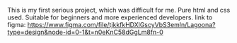 This is my first serious project, which was difficult for me. Pure html and css used. Suitable for beginners and more experienced developers. link to figma: https://www.figma.com/file/tjkkfkHDXlGscyVbS3emln/Lagoona?type=design&node-id=0-1&t=n0eKnC58dGgLm8fn-0
